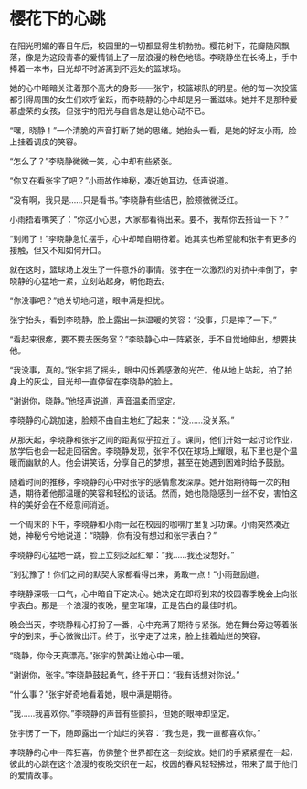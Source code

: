 # 樱花下的心跳

在阳光明媚的春日午后，校园里的一切都显得生机勃勃。樱花树下，花瓣随风飘落，像是为这段青春的爱情铺上了一层浪漫的粉色地毯。李晓静坐在长椅上，手中捧着一本书，目光却不时游离到不远处的篮球场。

她的心中暗暗关注着那个高大的身影——张宇，校篮球队的明星。他的每一次投篮都引得周围的女生们欢呼雀跃，而李晓静的心中却是另一番滋味。她并不是那种爱慕虚荣的女孩，但张宇的阳光与自信总是让她心动不已。

“嘿，晓静！”一个清脆的声音打断了她的思绪。她抬头一看，是她的好友小雨，脸上挂着调皮的笑容。

“怎么了？”李晓静微微一笑，心中却有些紧张。

“你又在看张宇了吧？”小雨故作神秘，凑近她耳边，低声说道。

“没有啊，我只是……只是看书。”李晓静有些结巴，脸颊微微泛红。

小雨捂着嘴笑了：“你这小心思，大家都看得出来。要不，我帮你去搭讪一下？”

“别闹了！”李晓静急忙摆手，心中却暗自期待着。她其实也希望能和张宇有更多的接触，但又不知如何开口。

就在这时，篮球场上发生了一件意外的事情。张宇在一次激烈的对抗中摔倒了，李晓静的心猛地一紧，立刻站起身，朝他跑去。

“你没事吧？”她关切地问道，眼中满是担忧。

张宇抬头，看到李晓静，脸上露出一抹温暖的笑容：“没事，只是摔了一下。”

“看起来很疼，要不要去医务室？”李晓静心中一阵紧张，手不自觉地伸出，想要扶他。

“我没事，真的。”张宇摇了摇头，眼中闪烁着感激的光芒。他从地上站起，拍了拍身上的灰尘，目光却一直停留在李晓静的脸上。

“谢谢你，晓静。”他轻声说道，声音温柔而坚定。

李晓静的心跳加速，脸颊不由自主地红了起来：“没……没关系。”

从那天起，李晓静和张宇之间的距离似乎拉近了。课间，他们开始一起讨论作业，放学后也会一起走回宿舍。李晓静发现，张宇不仅在球场上耀眼，私下里也是个温暖而幽默的人。他会讲笑话，分享自己的梦想，甚至在她遇到困难时给予鼓励。

随着时间的推移，李晓静的心中对张宇的感情愈发深厚。她开始期待每一次的相遇，期待着他那温暖的笑容和轻松的谈话。然而，她也隐隐感到一丝不安，害怕这样的美好会在不经意间消逝。

一个周末的下午，李晓静和小雨一起在校园的咖啡厅里复习功课。小雨突然凑近她，神秘兮兮地说道：“晓静，你有没有想过和张宇表白？”

李晓静的心猛地一跳，脸上立刻泛起红晕：“我……我还没想好。”

“别犹豫了！你们之间的默契大家都看得出来，勇敢一点！”小雨鼓励道。

李晓静深吸一口气，心中暗自下定决心。她决定在即将到来的校园春季晚会上向张宇表白。那是一个浪漫的夜晚，星空璀璨，正是告白的最佳时机。

晚会当天，李晓静精心打扮了一番，心中充满了期待与紧张。她在舞台旁边等着张宇的到来，手心微微出汗。终于，张宇走了过来，脸上挂着灿烂的笑容。

“晓静，你今天真漂亮。”张宇的赞美让她心中一暖。

“谢谢你，张宇。”李晓静鼓起勇气，终于开口：“我有话想对你说。”

“什么事？”张宇好奇地看着她，眼中满是期待。

“我……我喜欢你。”李晓静的声音有些颤抖，但她的眼神却坚定。

张宇愣了一下，随即露出一个灿烂的笑容：“我也是，我一直都喜欢你。”

李晓静的心中一阵狂喜，仿佛整个世界都在这一刻绽放。她们的手紧紧握在一起，彼此的心跳在这个浪漫的夜晚交织在一起，校园的春风轻轻拂过，带来了属于他们的爱情故事。